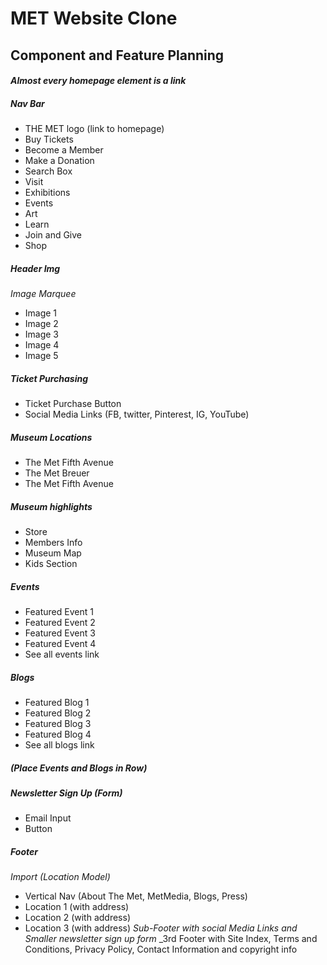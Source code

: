 # MET Website Clone

## Component and Feature Planning


#### _Almost every homepage element is a link_

##### Nav Bar
* THE MET logo (link to homepage)
* Buy Tickets
* Become a Member
* Make a Donation
* Search Box
* Visit
* Exhibitions
* Events
* Art
* Learn
* Join and Give
* Shop

##### Header Img
 _Image Marquee_
 * Image 1
 * Image 2
 * Image 3
 * Image 4
 * Image 5

##### Ticket Purchasing
 * Ticket Purchase Button
 * Social Media Links (FB, twitter, Pinterest, IG, YouTube)

##### Museum Locations
 * The Met Fifth Avenue
 * The Met Breuer
 * The Met Fifth Avenue

##### Museum highlights
* Store
* Members Info
* Museum Map
* Kids Section

##### Events
* Featured Event 1
* Featured Event 2
* Featured Event 3
* Featured Event 4
* See all events link

##### Blogs
* Featured Blog 1
* Featured Blog 2
* Featured Blog 3
* Featured Blog 4
* See all blogs link
##### _(Place Events and Blogs in Row)_

##### Newsletter Sign Up (Form)
* Email Input
* Button

##### Footer
_Import (Location Model)_
* Vertical Nav (About The Met, MetMedia, Blogs, Press)
* Location 1 (with address)
* Location 2 (with address)
* Location 3 (with address)
_Sub-Footer with social Media Links and Smaller newsletter sign up form_
_3rd Footer with Site Index, Terms and Conditions, Privacy Policy, Contact Information and copyright info
